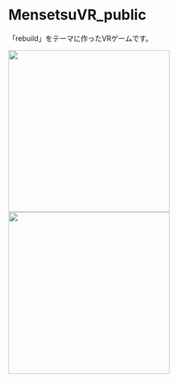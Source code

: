 # MensetsuVR_public
「rebuild」をテーマに作ったVRゲームです。

<img src= "https://user-images.githubusercontent.com/89596046/201541176-eae0123e-304a-487e-88a0-c8fd188f6000.jpg" width="320px">
<img src= "https://user-images.githubusercontent.com/89596046/201541182-b6728719-ae7e-4ec9-ba18-5245c543324c.JPG" width="320px">
